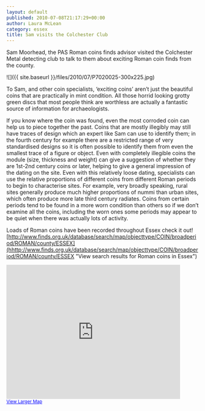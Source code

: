 ```yaml
---
layout: default
published: 2010-07-08T21:17:29+00:00
author: Laura McLean
category: essex
title: Sam visits the Colchester Club
---
```


Sam Moorhead, the PAS Roman coins finds advisor visited the Colchester Metal detecting club to talk to them about exciting Roman coin finds from the county.

![]({{ site.baseurl }}/files/2010/07/P7020025-300x225.jpg)

To Sam, and other coin specialists, ‘exciting coins’ aren’t just the beautiful coins that are practically in mint condition. All those horrid looking grotty green discs that most people think are worthless are actually a fantastic source of information for archaeologists.

If you know where the coin was found, even the most corroded coin can help us to piece together the past. Coins that are mostly illegibly may still have traces of design which an expert like Sam can use to identify them; in the fourth century for example there are a restricted range of very standardised designs so it is often possible to identify them from even the smallest trace of a figure or object. Even with completely illegible coins the module (size, thickness and weight) can give a suggestion of whether they are 1st-2nd century coins or later, helping to give a general impression of the dating on the site. Even with this relatively loose dating, specialists can use the relative proportions of different coins from different Roman periods to begin to characterise sites. For example, very broadly speaking, rural sites generally produce much higher proportions of nummi than urban sites, which often produce more late third century radiates. Coins from certain periods tend to be found in a more worn condition than others so if we don’t examine all the coins, including the worn ones some periods may appear to be quiet when there was actually lots of activity.

Loads of Roman coins have been recorded throughout Essex check it out! [http://www.finds.org.uk/database/search/map/objecttype/COIN/broadperiod/ROMAN/county/ESSEX](hhttp://www.finds.org.uk/database/search/map/objecttype/COIN/broadperiod/ROMAN/county/ESSEX "View search results for Roman coins in Essex")


<iframe width="90%" height="350" frameborder="0" scrolling="no" marginheight="0" marginwidth="0"
        src="http://maps.google.co.uk/maps?f=q&amp;source=s_q&amp;hl=en&amp;geocode=&amp;q=http:%2F%2Fwww.finds.org.uk%2Fdatabase%2Fsearch%2Fresults%2Fobjecttype%2FCOIN%2Fbroadperiod%2FROMAN%2Fcounty%2FESSEX%2Fformat%2Fgeojson&amp;sll=53.800651,-4.064941&amp;sspn=13.418145,39.506836&amp;ie=UTF8&amp;ll=51.846524,0.662291&amp;spn=0.439225,1.157612&amp;output=embed"></iframe>
<br>
<small><a
        href="http://maps.google.co.uk/maps?f=q&amp;source=embed&amp;hl=en&amp;geocode=&amp;q=http:%2F%2Fwww.finds.org.uk%2Fdatabase%2Fsearch%2Fresults%2Fobjecttype%2FCOIN%2Fbroadperiod%2FROMAN%2Fcounty%2FESSEX%2Fformat%2Fkml&amp;sll=53.800651,-4.064941&amp;sspn=13.418145,39.506836&amp;ie=UTF8&amp;ll=51.846524,0.662291&amp;spn=0.439225,1.157612"
        style="color:#0000FF;text-align:left" class="liexternal">View Larger Map</a></small>
